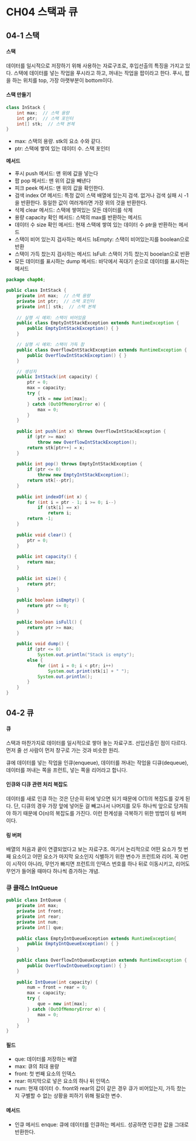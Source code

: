 # CH04 스택과 큐

## 04-1 스택

#### 스택

데이터를 일시적으로 저장하기 위해 사용하는 자료구조로, 후입선출의 특징을 가지고 있다. 스택에 데이터를 넣는 작업을 푸시라고 하고, 꺼내는 작업을 팝이라고 한다. 푸시, 팝을 하는 위치를 top, 가장 아랫부분이 bottom이다. 



#### 스택 만들기

```java
class InStack {
	int max;  // 스택 용량
	int ptr;  // 스택 포인터
	int[] stk;  // 스택 본체
}
```

- max: 스택의 용량. stk의 요소 수와 같다. 
- ptr: 스택에 쌓여 있는 데이터 수. 스택 포인터



**메서드**

- 푸시 push 메서드: 맨 위에 값을 넣는다
- 팝 pop 메서드: 맨 위의 값을 빼낸다
- 피크 peek 메서드: 맨 위의 값을 확인한다. 
- 검색 index Of 메서드: 특정 값이 스택 배열에 있는지 검색. 없거나 검색 실패 시 -1을 반환한다. 동일한 값이 여러개라면 가장 위의 것을 반환한다. 
- 삭제 clear 메서드: 스택에 쌓여있는 모든 데이터를 삭제
- 용량 capacity 확인 메서드: 스택의 max를 반환하는 메서드
- 데이터 수 size 확인 메서드: 현재 스택에 쌓여 있는 데이터 수 ptr을 반환하는 메서드
- 스택이 비어 있는지 검사하는 메서드 IsEmpty: 스택이 비어있는지를 boolean으로 반환
- 스택이 가득 찼는지 검사하는 메서드 IsFull: 스택이 가득 찼는지 booelan으로 반환
- 모든 데이터를 표시하는 dump 메서드: 바닥에서 꼭대기 순으로 데이터를 표시하는 메서드

```java
package chap04;

public class IntStack {
	private int max;  // 스택 용량 
	private int ptr;  // 스택 포인터 
	private int[] stk;  // 스택 본체 
	
	// 실행 시 예외: 스택이 비어있음 
	public class EmptyIntStackException extends RuntimeException {
		public EmptyIntStackException() { }
	}

	// 실행 시 예외: 스택이 가득 참
	public class OverflowIntStackException extends RuntimeException {
		public OverflowIntStackException() { }
	}

	// 생성자 
	public IntStack(int capacity) {
		ptr = 0;
		max = capacity;
		try {
			stk = new int[max];
		} catch (OutOfMemoryError e) {
			max = 0;
		}
	}
	
	public int push(int x) throws OverflowIntStackException {
		if (ptr >= max)
			throw new OverflowIntStackException();
		return stk[ptr++] = x;
	}
	
	public int pop() throws EmptyIntStackException {
		if (ptr <= 0)
			throw new EmptyIntStackException();
		return stk[--ptr];
	}
	
	public int indexOf(int x) {
		for (int i = ptr - 1; i >= 0; i--)
			if (stk[i] == x)
				return i;
		return -1;
	}
	
	public void clear() {
		ptr = 0;
	}
	
	public int capacity() {
		return max;
	}
	
	public int size() {
		return ptr;
	}
	
	public boolean isEmpty() {
		return ptr <= 0;
	}
	
	public boolean isFull() {
		return ptr >= max;
	}
	
	public void dump() {
		if (ptr <= 0)
			System.out.println("Stack is empty");
		else {
			for (int i = 0; i < ptr; i++)
				System.out.print(stk[i] + " ");
			System.out.println();
		}
	}
}
```



## 04-2 큐

#### 큐

스택과 마찬가지로 데이터를 일시적으로 쌓아 놓는 자료구조. 선입선출인 점이 다르다. 먼저 줄 선 사람이 먼저 창구로 가는 것과 비슷한 원리.

큐에 데이터를 넣는 작업을 인큐(enqueue), 데이터를 꺼내는 작업을 디큐(dequeue), 데이터를 꺼내는 쪽을 프런트, 넣는 쪽을 리어라고 합니다. 

#### 인큐와 디큐 관련 처리 복잡도

데이터를 새로 인큐 하는 것은 단순히 뒤에 넣으면 되기 때문에 O(1)의 복잡도를 갖게 된다. 단, 디큐의 경우 가장 앞에 넣어둔 걸 빼고나서 나머지를 모두 하나씩 앞으로 당겨줘야 하기 때문에 O(n)의 복잡도를 가진다. 이런 한계성을 극복하기 위한 방법이 링 버퍼이다. 

#### 링 버퍼

배열의 처음과 끝이 연결되었다고 보는 자료구조. 여기서 논리적으로 어떤 요소가 첫 번째 요소이고 어떤 요소가 마지막 요소인지 식별하기 위한 변수가 프런트와 리어. 꼭 0번이 시작이 아니라, 무언가 빠지면 프런트의 인덱스 번호를 하나 뒤로 이동시키고, 리어도 무언가 들어올 때마다 하나씩 증가하는 개념. 

### 큐 클래스 IntQueue

```java
public class IntQueue {
	private int max;
	private int front;
	private int rear;
	private int num;
	private int[] que;
	
	public class EmptyIntQueueException extends RuntimeException{
		public EmptyIntQueueException() { }
	}
	
	public class OverflowIntQueueException extends RuntimeException {
		public OverflowIntQueueException() { }
	}
	
	public IntQueue(int capacity) {
		num = front = rear = 0;
		max = capacity;
		try {
			que = new int[max];
		} catch (OutOfMemoryError e) {
			max = 0;
		}
	}
}
```



#### 필드

- que: 데이터를 저장하는 배열
- max: 큐의 최대 용량
- front: 첫 번째 요소의 인덱스
- rear: 마지막으로 넣은 요소의 하나 뒤 인덱스
- num: 현재 데이터 수. front와 rear의 값이 같은 경우 큐가 비어있는지, 가득 찼는지 구별할 수 없는 상황을 피하기 위해 필요한 변수. 

#### 메서드

- 인큐 메서드 enque: 큐에 데이터를 인큐하는 메서드. 성공하면 인큐한 값을 그대로 반환한다. 












